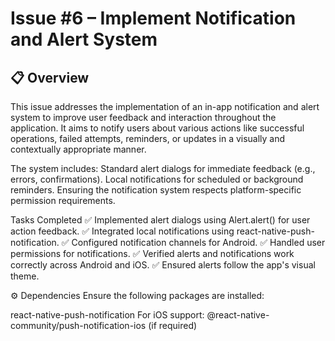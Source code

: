 # Issue #6 – Implement Notification and Alert System

## 📋 Overview

This issue addresses the implementation of an in-app notification and alert system to improve user feedback and interaction throughout the application. It aims to notify users about various actions like successful operations, failed attempts, reminders, or updates in a visually and contextually appropriate manner.

The system includes:
Standard alert dialogs for immediate feedback (e.g., errors, confirmations).
Local notifications for scheduled or background reminders.
Ensuring the notification system respects platform-specific permission requirements.


 Tasks Completed
✅ Implemented alert dialogs using Alert.alert() for user action feedback.
✅ Integrated local notifications using react-native-push-notification.
✅ Configured notification channels for Android.
✅ Handled user permissions for notifications.
✅ Verified alerts and notifications work correctly across Android and iOS.
✅ Ensured alerts follow the app's visual theme.


⚙️ Dependencies
Ensure the following packages are installed:

react-native-push-notification
For iOS support: @react-native-community/push-notification-ios (if required)

